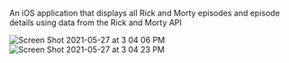 An iOS application that displays all Rick and Morty episodes and episode details using data from the Rick and Morty API

![Screen Shot 2021-05-27 at 3 04 06 PM](https://user-images.githubusercontent.com/29238419/119883020-0d0ea900-befd-11eb-9884-81f68941632d.png)
![Screen Shot 2021-05-27 at 3 04 23 PM](https://user-images.githubusercontent.com/29238419/119883040-11d35d00-befd-11eb-99d3-1325b3bd4df3.png)
